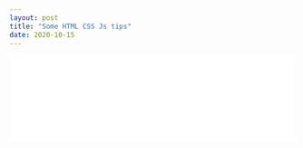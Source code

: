 ```yaml
---
layout: post
title: "Some HTML CSS Js tips"
date: 2020-10-15
---
```

<embed src="/files/someCssHtmlJsTips.txt" width="100%" scrolling="no">
